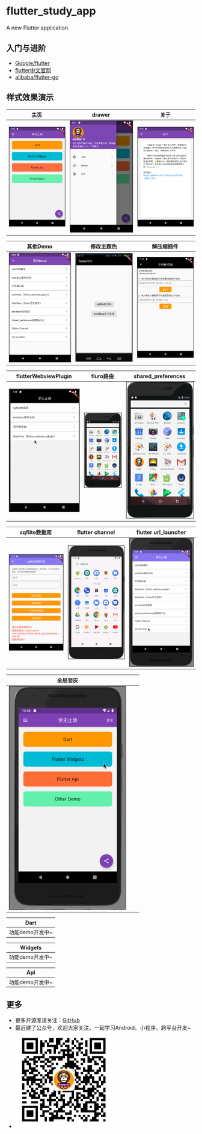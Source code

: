 # flutter_study_app

A new Flutter application.

## 入门与进阶
* [Google/flutter](https://github.com/flutter/flutter)
* [flutter中文官网](https://flutter.cn/)
* [alibaba/flutter-go](https://github.com/alibaba/flutter-go)


## 样式效果演示
|主页|drawer|关于|
|:---:|:---:|:---:|
|<img border="1" src="./assets/main.png" width="310" height="auto">|<img border="1" src="./assets/drawer.png" width="310" height="auto">|<img border="1" src="./assets/about.png" width="310" height="auto">|


|其他Demo|修改主题色|解压缩插件|
|:---:|:---:|:---:|
|<img border="1" src="./assets/other.png" width="310" height="auto">|<img border="1" src="./assets/gfone.gif" width="310" height="auto">|<img border="1" src="./assets/zip.png" width="310" height="auto">|

|flutterWebviewPlugin|fluro路由|shared_preferences|
|:---:|:---:|:---:|
|<img border="1" src="./assets/webview.gif" width="310" height="auto">|<img border="1" src="./assets/router.gif" width="310" height="auto">|<img border="1" src="./assets/shared_preferences.gif" width="310" height="auto">|

|sqflite数据库|flutter channel|flutter url_launcher|
|:---:|:---:|:---:|
|<img border="1" src="./assets/sqflite.png" width="310" height="auto">|<img border="1" src="./assets/channel.gif" width="310" height="auto">|<img border="1" src="./assets/url_launcher.gif" width="310" height="auto">|

|全局变灰|||
|:---:|:---:|:---:|
|<img border="1" src="./assets/gray.gif" width="310" height="auto">|||


|Dart|
|:---:|
|功能demo开发中~|

|Widgets|
|:---:|
|功能demo开发中~|

|Api|
|:---:|
|功能demo开发中~|

## 更多
* 更多开源库请关注：[GitHub](https://github.com/ChessLuo)
* 最近建了公众号，欢迎大家关注，一起学习Android、小程序、跨平台开发~
* ![](./assets/myQrcode.jpg)